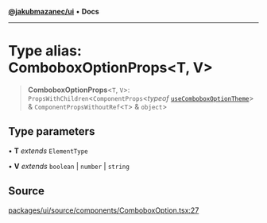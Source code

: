 [**@jakubmazanec/ui**](../README.md) • **Docs**

---

# Type alias: ComboboxOptionProps\<T, V\>

> **ComboboxOptionProps**\<`T`, `V`\>: `PropsWithChildren`\<`ComponentProps`\<_typeof_
> [`useComboboxOptionTheme`](../functions/useComboboxOptionTheme.md)\> &
> `ComponentPropsWithoutRef`\<`T`\> & `object`\>

## Type parameters

• **T** _extends_ `ElementType`

• **V** _extends_ `boolean` \| `number` \| `string`

## Source

[packages/ui/source/components/ComboboxOption.tsx:27](https://github.com/jakubmazanec/tools/blob/bb20df5276ddb119762948adc2cda520aef09f0f/packages/ui/source/components/ComboboxOption.tsx#L27)
